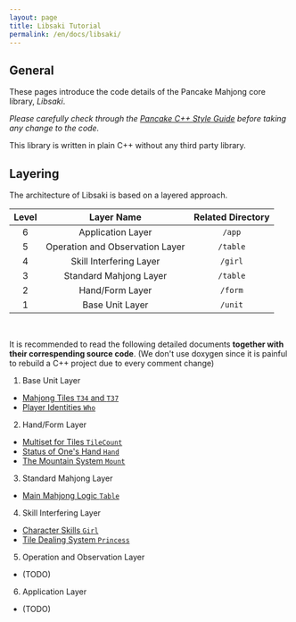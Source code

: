 ```yaml
---
layout: page
title: Libsaki Tutorial
permalink: /en/docs/libsaki/
---
```


## General

These pages introduce the code details
of the Pancake Mahjong core library, *Libsaki*.

*Please carefully check through the [Pancake C++ Style Guide](/docs/cpp/)
before taking any change to the code.* 

This library is written in plain C++ without any third party library. 

## Layering

The architecture of Libsaki is based on a layered approach.

| Level | Layer Name                      | Related Directory |
| :---: | :-----------------------------: | :---------------: |
| 6     | Application Layer               | `/app`            |
| 5     | Operation and Observation Layer | `/table`          |
| 4     | Skill Interfering Layer         | `/girl`           |
| 3     | Standard Mahjong Layer          | `/table`          |
| 2     | Hand/Form Layer                 | `/form`           |
| 1     | Base Unit Layer                 | `/unit`           |

<br />

It is recommended to read the following detailed documents
**together with their correspending source code**.
(We don't use doxygen since it is painful
 to rebuild a C++ project due to every comment change)

1. Base Unit Layer
  - [Mahjong Tiles `T34` and `T37`](/docs/libsaki/tile/)
  - [Player Identities `Who`](/docs/libsaki/who/)

2. Hand/Form Layer
  - [Multiset for Tiles `TileCount`](/docs/libsaki/tilecount/)
  - [Status of One's Hand `Hand`](/docs/libsaki/hand/)
  - [The Mountain System `Mount`](/docs/libsaki/mount/)

3. Standard Mahjong Layer
  - [Main Mahjong Logic `Table`](/docs/libsaki/table/)

4. Skill Interfering Layer
  - [Character Skills `Girl`](/docs/libsaki/girl/)
  - [Tile Dealing System `Princess`](/docs/libsaki/princess/)

5. Operation and Observation Layer
  - (TODO)

6. Application Layer
  - (TODO)

